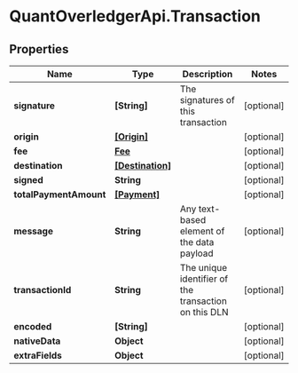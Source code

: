 # QuantOverledgerApi.Transaction

## Properties

Name | Type | Description | Notes
------------ | ------------- | ------------- | -------------
**signature** | **[String]** | The signatures of this transaction | [optional] 
**origin** | [**[Origin]**](Origin.md) |  | [optional] 
**fee** | [**Fee**](Fee.md) |  | [optional] 
**destination** | [**[Destination]**](Destination.md) |  | [optional] 
**signed** | **String** |  | [optional] 
**totalPaymentAmount** | [**[Payment]**](Payment.md) |  | [optional] 
**message** | **String** | Any text-based element of the data payload | [optional] 
**transactionId** | **String** | The unique identifier of the transaction on this DLN | [optional] 
**encoded** | **[String]** |  | [optional] 
**nativeData** | **Object** |  | [optional] 
**extraFields** | **Object** |  | [optional] 


